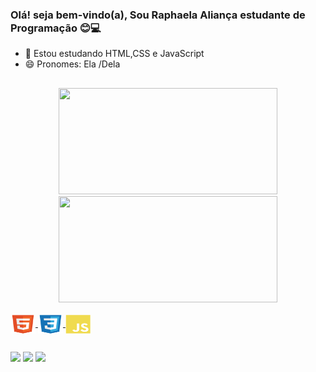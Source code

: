### Olá! seja bem-vindo(a), Sou Raphaela Aliança  estudante de Programação 😊💻


- 🌱 Estou estudando HTML,CSS e JavaScript
- 😄 Pronomes: Ela /Dela
##
<div align="center">
  <a href="https://github.com/RaphaelaAlianca">
  <img height="170em"  width="350em" src="https://github-readme-stats.vercel.app/api?username=RaphaelaAlianca&show_icons=true&theme=midnight-purple&include_all_commits=true&count_private=true"/>
  <img height="170em" width="350em" src="https://github-readme-stats.vercel.app/api/top-langs/?username=RaphaelaAlianca&layout=compact&langs_count=7&theme=midnight-purple"/>
</div>
  
 <div style="display: inline_block"><br>
  <img align="center" alt="Rapha-HTML" height="30" width="40" src="https://raw.githubusercontent.com/devicons/devicon/master/icons/html5/html5-original.svg">
  <img align="center" alt="Rapha-CSS" height="30" width="40" src="https://raw.githubusercontent.com/devicons/devicon/master/icons/css3/css3-original.svg">
  <img align="center" alt="Rapha-Js" height="30" width="40" src="https://raw.githubusercontent.com/devicons/devicon/master/icons/javascript/javascript-plain.svg">
  <src="https://media.discordapp.net/attachments/639956127056134178/890373478988013628/Publicacoes_Instagram_1_1.png?width=676&height=676">
</div>
   
 ##
   
<div>
  <a href="https://www.linkedin.com/in/raphaela-alianca/" target="_blank"><img src="https://img.shields.io/badge/-LinkedIn-%230077B5?style=for-the-badge&logo=linkedin&logoColor=white" target="_blank"></a> 
   <a href="https://www.instagram.com/phaah_/" target="_blank"><img src="https://img.shields.io/badge/-Instagram-%23E4405F?style=for-the-badge&logo=instagram&logoColor=white" target="_blank"></a>
   <a href = "mailto:raphaela.alianca24@gmail.com"><img src="https://img.shields.io/badge/-Gmail-%23333?style=for-the-badge&logo=gmail&logoColor=white" target="_blank"></a>
</div>
   
